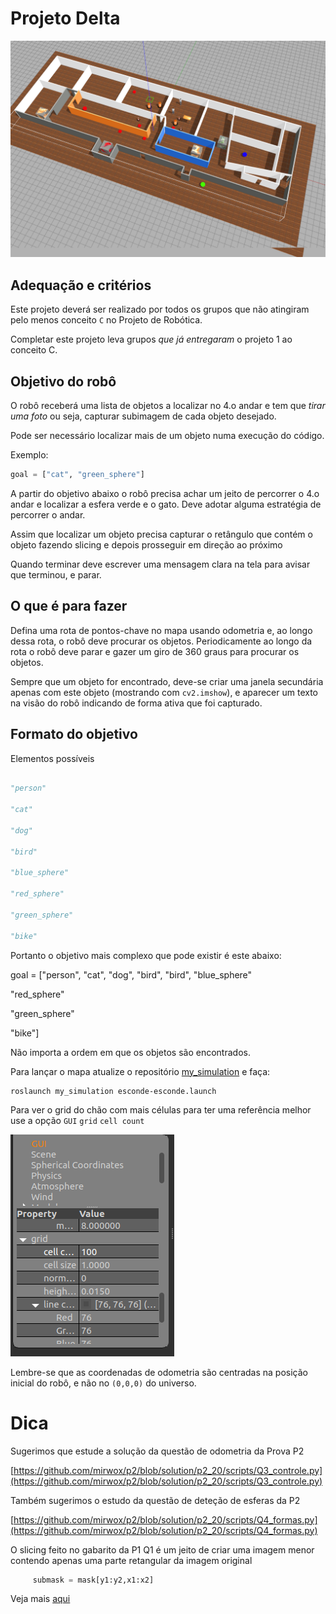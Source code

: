# Projeto Delta

![](./delta_cenario.png)

## Adequação e critérios

Este projeto deverá ser realizado por todos os grupos que não atingiram pelo menos conceito `C` no Projeto de Robótica.

Completar este projeto leva grupos *que já entregaram* o projeto 1 ao conceito C.

## Objetivo do robô

O robô receberá uma lista de objetos a localizar no 4.o andar e tem que *tirar uma foto* ou seja, capturar subimagem de cada objeto desejado.

Pode ser necessário localizar mais de um objeto numa execução do código. 

Exemplo:

```python
goal = ["cat", "green_sphere"]
```

A partir do objetivo abaixo o robô precisa achar um jeito de percorrer o 4.o andar e localizar a esfera verde e o gato.  Deve adotar alguma estratégia de percorrer o andar.

Assim que localizar um objeto precisa capturar o retângulo que contém o objeto fazendo slicing e depois prosseguir em direção ao próximo

Quando terminar deve escrever uma mensagem clara na tela para avisar que terminou, e parar.



## O que é para fazer

Defina uma rota de pontos-chave no mapa usando odometria e, ao longo dessa rota, o robô deve procurar os objetos.  Periodicamente ao longo da rota o robô deve parar e gazer um giro de 360 graus para procurar os objetos.

Sempre que um objeto for encontrado, deve-se criar uma janela secundária apenas com este objeto (mostrando com `cv2.imshow`), e aparecer um texto na visão do robô indicando de forma ativa que foi capturado.

## Formato do objetivo

Elementos possíveis

```python

"person"

"cat"

"dog"

"bird"

"blue_sphere"

"red_sphere"

"green_sphere"

"bike"
```

Portanto o objetivo mais complexo que pode existir é este abaixo:

goal = ["person", "cat", "dog", "bird", "bird", 
"blue_sphere"

"red_sphere"

"green_sphere"

"bike"]

Não importa a ordem em que os objetos são encontrados.



Para lançar o mapa atualize o repositório [my_simulation](https://github.com/arnaldojr/my_simulation/) e faça:

    roslaunch my_simulation esconde-esconde.launch

Para ver o grid do chão com mais células para ter uma referência melhor use a opção `GUI` `grid` `cell count`

![](./gui_grid.png)

Lembre-se que as coordenadas de odometria são centradas na posição inicial do robô, e não no `(0,0,0)` do universo.


# Dica

Sugerimos que estude a solução da questão de odometria da Prova P2 

[https://github.com/mirwox/p2/blob/solution/p2_20/scripts/Q3_controle.py](https://github.com/mirwox/p2/blob/solution/p2_20/scripts/Q3_controle.py)

Também sugerimos o estudo da questão de deteção de esferas da P2

[https://github.com/mirwox/p2/blob/solution/p2_20/scripts/Q4_formas.py](https://github.com/mirwox/p2/blob/solution/p2_20/scripts/Q4_formas.py)

O slicing feito no gabarito da P1 Q1 é um jeito de criar uma imagem menor contendo apenas uma parte retangular da imagem original

```python
     submask = mask[y1:y2,x1:x2]
```

Veja mais [aqui](https://github.com/mirwox/prova1_2020/blob/solution/q1/Solucao_Q1.ipynb)